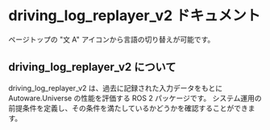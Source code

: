 # driving_log_replayer_v2 ドキュメント

ページトップの "文 A" アイコンから言語の切り替えが可能です。

## driving_log_replayer_v2 について

driving_log_replayer_v2 は、過去に記録された入力データをもとに Autoware.Universe の性能を評価する ROS 2 パッケージです。
システム運用の前提条件を定義し、その条件を満たしているかどうかを確認することができます。
